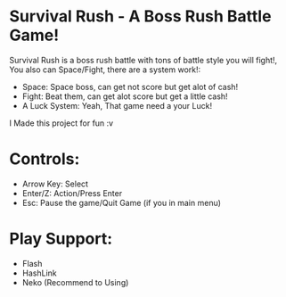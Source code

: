 # Survival Rush - A Boss Rush Battle Game!
Survival Rush is a boss rush battle with tons of battle style you will fight!, You also can Space/Fight, there are a system work!:
- Space: Space boss, can get not score but get alot of cash!
- Fight: Beat them, can get alot score but get a little cash!
- A Luck System: Yeah, That game need a your Luck!

I Made this project for fun :v

# Controls:
- Arrow Key: Select
- Enter/Z: Action/Press Enter
- Esc: Pause the game/Quit Game (if you in main menu)

# Play Support:
- Flash
- HashLink
- Neko (Recommend to Using)